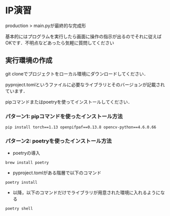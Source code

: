 # IP演習
production > main.pyが最終的な完成形

基本的にはプログラムを実行したら画面に操作の指示が出るのでそれに従えばOKです．不明点などあったら気軽に質問してください

## 実行環境の作成
git cloneでプロジェクトをローカル環境にダウンロードしてください．

pyproject.tomlというファイルに必要なライブラリとそのバージョンが記載されています．

pipコマンドまたはpoetryを使ってインストールしてください．

### パターン1: pipコマンドを使ったインストール方法
```
pip install torch==1.13 openpifpaf==0.13.8 opencv-python==4.6.0.66
```

### パターン2: poetryを使ったインストール方法
- poetryの導入
```
brew install poetry
```

- pyproject.tomlがある階層で以下のコマンド
```
poetry install
```

- 以降，以下のコマンドだけでライブラリが用意された環境に入れるようになる
```
poetry shell
```